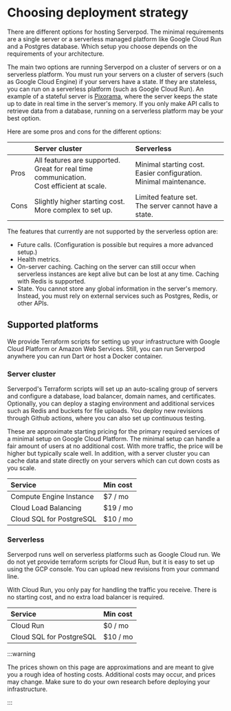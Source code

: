 # Choosing deployment strategy
There are different options for hosting Serverpod. The minimal requirements are a single server or a serverless managed platform like Google Cloud Run and a Postgres database. Which setup you choose depends on the requirements of your architecture.

The main two options are running Serverpod on a cluster of servers or on a serverless platform. You must run your servers on a cluster of servers (such as Google Cloud Engine) if your servers have a state. If they are stateless, you can run on a serverless platform (such as Google Cloud Run). An example of a stateful server is [Pixorama](https://pixorama.live), where the server keeps the state up to date in real time in the server's memory. If you only make API calls to retrieve data from a database, running on a serverless platform may be your best option.

Here are some pros and cons for the different options:

|      | Server cluster | Serverless |
| :--- | :--------| :--------- |
| Pros | All features are supported.<br />Great for real time communication.<br />Cost efficient at scale. | Minimal starting cost.<br />Easier configuration.<br />Minimal maintenance. |
| Cons | Slightly higher starting cost.<br />More complex to set up. | Limited feature set.<br />The server cannot have a state. |

The features that currently are not supported by the serverless option are:

- Future calls. (Configuration is possible but requires a more advanced setup.)
- Health metrics.
- On-server caching. Caching on the server can still occur when serverless instances are kept alive but can be lost at any time. Caching with Redis is supported.
- State. You cannot store any global information in the server's memory. Instead, you must rely on external services such as Postgres, Redis, or other APIs.

## Supported platforms
We provide Terraform scripts for setting up your infrastructure with Google Cloud Platform or Amazon Web Services. Still, you can run Serverpod anywhere you can run Dart or host a Docker container.

### Server cluster
Serverpod's Terraform scripts will set up an auto-scaling group of servers and configure a database, load balancer, domain names, and certificates. Optionally, you can deploy a staging environment and additional services such as Redis and buckets for file uploads. You deploy new revisions through Github actions, where you can also set up continuous testing.

These are approximate starting pricing for the primary required services of a minimal setup on Google Cloud Platform. The minimal setup can handle a fair amount of users at no additional cost. With more traffic, the price will be higher but typically scale well. In addition, with a server cluster you can cache data and state directly on your servers which can cut down costs as you scale.

| Service                  | Min cost |
| :----------------------- | :------- |
| Compute Engine Instance  |  $7 / mo |
| Cloud Load Balancing     | $19 / mo |
| Cloud SQL for PostgreSQL | $10 / mo |

### Serverless
Serverpod runs well on serverless platforms such as Google Cloud run. We do not yet provide terraform scripts for Cloud Run, but it is easy to set up using the GCP console. You can upload new revisions from your command line.

With Cloud Run, you only pay for handling the traffic you receive. There is no starting cost, and no extra load balancer is required.

| Service                  | Min cost |
| :----------------------- | :------- |
| Cloud Run                |  $0 / mo |
| Cloud SQL for PostgreSQL | $10 / mo |

:::warning

The prices shown on this page are approximations and are meant to give you a rough idea of hosting costs. Additional costs may occur, and prices may change. Make sure to do your own research before deploying your infrastructure.

:::